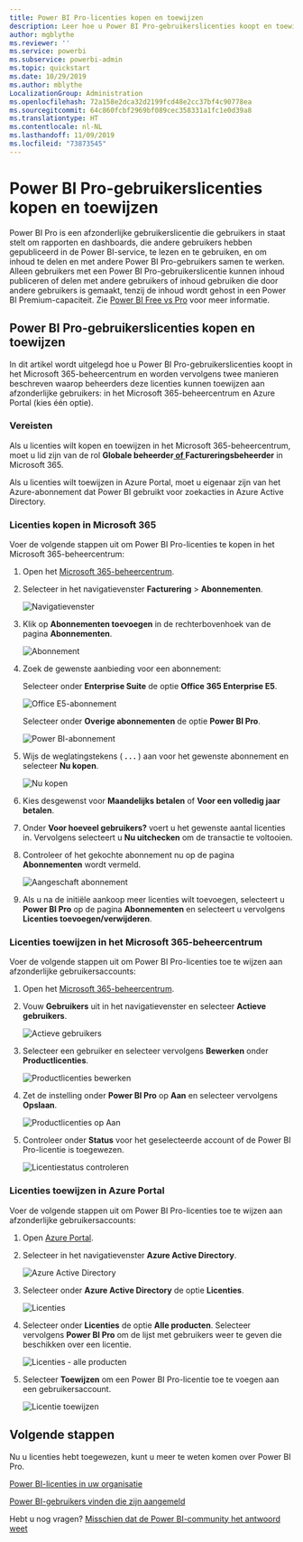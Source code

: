 ```yaml
---
title: Power BI Pro-licenties kopen en toewijzen
description: Leer hoe u Power BI Pro-gebruikerslicenties koopt en toewijst, zodat uw gebruikers toegang hebben tot inhoud en kunnen samenwerken met collega's in de Power BI-service.
author: mgblythe
ms.reviewer: ''
ms.service: powerbi
ms.subservice: powerbi-admin
ms.topic: quickstart
ms.date: 10/29/2019
ms.author: mblythe
LocalizationGroup: Administration
ms.openlocfilehash: 72a158e2dca32d2199fcd48e2cc37bf4c90778ea
ms.sourcegitcommit: 64c860fcbf2969bf089cec358331a1fc1e0d39a8
ms.translationtype: HT
ms.contentlocale: nl-NL
ms.lasthandoff: 11/09/2019
ms.locfileid: "73873545"
---
```

# <a name="purchase-and-assign-power-bi-pro-user-licenses"></a>Power BI Pro-gebruikerslicenties kopen en toewijzen

Power BI Pro is een afzonderlijke gebruikerslicentie die gebruikers in staat stelt om rapporten en dashboards, die andere gebruikers hebben gepubliceerd in de Power BI-service, te lezen en te gebruiken, en om inhoud te delen en met andere Power BI Pro-gebruikers samen te werken. Alleen gebruikers met een Power BI Pro-gebruikerslicentie kunnen inhoud publiceren of delen met andere gebruikers of inhoud gebruiken die door andere gebruikers is gemaakt, tenzij de inhoud wordt gehost in een Power BI Premium-capaciteit. Zie [Power BI Free vs Pro](service-features-license-type.md) voor meer informatie.

## <a name="purchase-and-assign-power-bi-pro-user-licenses"></a>Power BI Pro-gebruikerslicenties kopen en toewijzen

In dit artikel wordt uitgelegd hoe u Power BI Pro-gebruikerslicenties koopt in het Microsoft 365-beheercentrum en worden vervolgens twee manieren beschreven waarop beheerders deze licenties kunnen toewijzen aan afzonderlijke gebruikers: in het Microsoft 365-beheercentrum en Azure Portal (kies één optie).

### <a name="prerequisites"></a>Vereisten

Als u licenties wilt kopen en toewijzen in het Microsoft 365-beheercentrum, moet u lid zijn van de rol **Globale beheerder[ of ](https://support.office.com/article/about-office-365-admin-roles-da585eea-f576-4f55-a1e0-87090b6aaa9d)Factureringsbeheerder** in Microsoft 365.

Als u licenties wilt toewijzen in Azure Portal, moet u eigenaar zijn van het Azure-abonnement dat Power BI gebruikt voor zoekacties in Azure Active Directory.

### <a name="purchase-licenses-in-microsoft-365"></a>Licenties kopen in Microsoft 365

Voer de volgende stappen uit om Power BI Pro-licenties te kopen in het Microsoft 365-beheercentrum:

1. Open het [Microsoft 365-beheercentrum](https://portal.office.com/adminportal/home#/homepage).

2. Selecteer in het navigatievenster **Facturering** > **Abonnementen**.

    ![Navigatievenster](media/service-admin-purchasing-power-bi-pro/service-purchasing-power-bi-pro-01.png)

3. Klik op **Abonnementen toevoegen** in de rechterbovenhoek van de pagina **Abonnementen**.

    ![Abonnement](media/service-admin-purchasing-power-bi-pro/service-purchasing-power-bi-pro-02.png)

4. Zoek de gewenste aanbieding voor een abonnement:

    Selecteer onder **Enterprise Suite** de optie **Office 365 Enterprise E5**.

    ![Office E5-abonnement](media/service-admin-purchasing-power-bi-pro/service-purchasing-power-bi-pro-03.png)

    Selecteer onder **Overige abonnementen** de optie **Power BI Pro**.

    ![Power BI-abonnement](media/service-admin-purchasing-power-bi-pro/service-purchasing-power-bi-pro-04.png)

5. Wijs de weglatingstekens ( **. . .** ) aan voor het gewenste abonnement en selecteer **Nu kopen**.

    ![Nu kopen](media/service-admin-purchasing-power-bi-pro/service-purchasing-power-bi-pro-05.png)

6. Kies desgewenst voor **Maandelijks betalen** of **Voor een volledig jaar betalen**.

7. Onder **Voor hoeveel gebruikers?** voert u het gewenste aantal licenties in. Vervolgens selecteert u **Nu uitchecken** om de transactie te voltooien.

8. Controleer of het gekochte abonnement nu op de pagina **Abonnementen** wordt vermeld.

   ![Aangeschaft abonnement](media/service-admin-purchasing-power-bi-pro/service-purchasing-power-bi-pro-06.png)

9. Als u na de initiële aankoop meer licenties wilt toevoegen, selecteert u **Power BI Pro** op de pagina **Abonnementen** en selecteert u vervolgens **Licenties toevoegen/verwijderen**.

### <a name="assign-licenses-in-the-microsoft-365-admin-center"></a>Licenties toewijzen in het Microsoft 365-beheercentrum

Voer de volgende stappen uit om Power BI Pro-licenties toe te wijzen aan afzonderlijke gebruikersaccounts:

1. Open het [Microsoft 365-beheercentrum](https://portal.office.com/adminportal/home#/homepage).

2. Vouw **Gebruikers** uit in het navigatievenster en selecteer **Actieve gebruikers**.

    ![Actieve gebruikers](media/service-admin-purchasing-power-bi-pro/service-assigning-power-bi-pro-licenses-05.png)

3. Selecteer een gebruiker en selecteer vervolgens **Bewerken** onder **Productlicenties**.

    ![Productlicenties bewerken](media/service-admin-purchasing-power-bi-pro/service-assigning-power-bi-pro-licenses-06.png)

4. Zet de instelling onder **Power BI Pro** op **Aan** en selecteer vervolgens **Opslaan**.

    ![Productlicenties op Aan](media/service-admin-purchasing-power-bi-pro/service-assigning-power-bi-pro-licenses-07.png)

5. Controleer onder **Status** voor het geselecteerde account of de Power BI Pro-licentie is toegewezen.

    ![Licentiestatus controleren](media/service-admin-purchasing-power-bi-pro/service-assigning-power-bi-pro-licenses-08.png)

### <a name="assign-licenses-in-the-azure-portal"></a>Licenties toewijzen in Azure Portal

Voer de volgende stappen uit om Power BI Pro-licenties toe te wijzen aan afzonderlijke gebruikersaccounts:

1. Open [Azure Portal](https://ms.portal.azure.com/#@microsoft.onmicrosoft.com/dashboard/private/39bc3cf7-31a4-43f6-954c-f2d69ca2f0).

2. Selecteer in het navigatievenster **Azure Active Directory**.

    ![Azure Active Directory](media/service-admin-purchasing-power-bi-pro/service-assigning-power-bi-pro-licenses-01.png)

3. Selecteer onder **Azure Active Directory** de optie **Licenties**.

    ![Licenties](media/service-admin-purchasing-power-bi-pro/service-assigning-power-bi-pro-licenses-02.png)

4. Selecteer onder **Licenties** de optie **Alle producten**. Selecteer vervolgens **Power BI Pro** om de lijst met gebruikers weer te geven die beschikken over een licentie.

    ![Licenties - alle producten](media/service-admin-purchasing-power-bi-pro/service-assigning-power-bi-pro-licenses-03.png)

5. Selecteer **Toewijzen** om een Power BI Pro-licentie toe te voegen aan een gebruikersaccount.

    ![Licentie toewijzen](media/service-admin-purchasing-power-bi-pro/service-assigning-power-bi-pro-licenses-04.png)

## <a name="next-steps"></a>Volgende stappen

Nu u licenties hebt toegewezen, kunt u meer te weten komen over Power BI Pro.

[Power BI-licenties in uw organisatie](service-admin-licensing-organization.md)

[Power BI-gebruikers vinden die zijn aangemeld](service-admin-access-usage.md)

Hebt u nog vragen? [Misschien dat de Power BI-community het antwoord weet](https://community.powerbi.com/)

